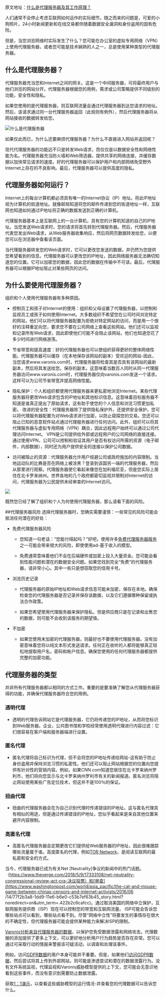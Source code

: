 原文地址：[什么是代理服务器及其工作原理？](https://www.varonis.com/blog/what-is-a-proxy-server/)

人们通常不会停止考虑互联网如何运作的实际细节。随之而来的问题是，可爱的小狗照片，24小时新闻更新和在线交易都伴随着数据安全漏洞和身份盗用的固有危险。

但是，当您浏览网络时实际发生了什么？您可能在办公室的虚拟专用网络（VPN）上使用代理服务器，或者您可能是技术娴熟的人之一，总是使用某种类型的代理服务器。



## 什么是代理服务器？
代理服务器充当您和Internet之间的网关。这是一个中间服务器，可将最终用户与他们浏览的网站分开。代理服务器根据您的用例，需求或公司策略提供不同级别的功能，安全性和隐私。

如果您使用的是代理服务器，则互联网流量会通过代理服务器到达您请求的地址。然后，该请求通过同一台代理服务器返回（此规则有例外），然后代理服务器将从网站接收的数据转发给您。

![什么是代理服务器](https://blogvaronis2.wpengine.com/wp-content/uploads/2018/05/what-is-a-proxy-server.png)

如果仅此而已，为什么还要麻烦代理服务器？为什么不直接进入网站并返回呢？

现代代理服务器的功能远不只是转发Web请求，而仅仅是以数据安全性和网络性能为名。代理服务器充当防火墙和Web筛选器，提供共享的网络连接，并缓存数据以加快常见请求的速度。好的代理服务器可以保护用户和内部网络免受野外Internet上存在的不良影响。最后，代理服务器可以提供高度的隐私。

## 代理服务器如何运行？
Internet上的每台计算机都必须具有唯一的Internet协议（IP）地址。将此IP地址视为计算机的街道地址。就像邮局知道将您的邮件传递到您的街道地址一样，互联网也知道如何通过IP地址将正确的数据发送到正确的计算机。

代理服务器基本上是互联网上的一台计算机，具有您的计算机知道的自己的IP地址。当您发送Web请求时，您的请求将首先转到代理服务器。然后，代理服务器代表您发出Web请求，从Web服务器收集响应，然后将网页数据转发给您，以便您可以在浏览器中查看该页面。

当代理服务器转发您的Web请求时，它可以更改您发送的数据，并仍然为您提供您希望看到的信息。代理服务器可以更改您的IP地址，因此网络服务器无法确切知道您的位置。它可以加密您的数据，因此您的数据在传输中不可读。最后，代理服务器可以根据IP地址阻止对某些网页的访问。

## 为什么要使用代理服务器？
组织和个人使用代理服务器有多种原因。

- 控制员工和孩子对Internet的使用：组织和父母设置了代理服务器，以控制和监视员工或孩子如何使用Internet。大多数组织不希望您在公司时间浏览特定的网站，他们可以将代理服务器配置为拒绝对特定网站的访问，而是用一个很好的注释重定向您，要求您不要在公司网络上查看这些网站。他们还可以监视和记录所有Web请求，因此即使他们可能不会阻止该网站，他们也知道您花了多少时间进行网络游荡。

- 节省带宽和提高速度：好的代理服务器也可以使组织获得更好的整体网络性能。代理服务器可以缓存（在本地保存该网站的副本）受欢迎的网站-因此，当您请求www.varonis.com时，代理服务器将检查其是否具有该网站的最新副本，然后将其发送给您。保存的副本。这意味着当数百人同时从同一代理服务器访问www.varonis.com时，代理服务器仅向varonis.com发送一个请求。这样可以为公司节省带宽并提高网络性能。

- 隐私保护：个人和组织都使用代理服务器来更私密地浏览Internet。某些代理服务器将更改Web请求包含的IP地址和其他标识信息。这意味着目标服务器不知道是谁真正提出了原始请求，这有助于使您的个人信息和浏览习惯更加私密。
改进的安全性：代理服务器除了提供隐私保护外，还提供安全保护。您可以将代理服务器配置为对Web请求进行加密，以防止窥探您的交易。您还可以阻止已知的恶意软件站点通过代理服务器进行任何访问。此外，组织可以将其代理服务器与虚拟专用网络（VPN）耦合，因此远程用户始终可以通过公司代理访问Internet。 VPN是公司提供给外部或远程用户的公司网络的直接连接。通过使用VPN，公司可以控制和验证其用户是否有权访问所需的资源（电子邮件，内部数据），同时还为用户提供安全的连接以保护公司数据。

- 访问被阻止的资源：代理服务器允许用户规避公司或政府施加的内容限制。当地运动队的比赛是否在网络上被涂黑？登录到该国另一端的代理服务器，然后从那里进行观察。代理服务器使它看起来像您在加利福尼亚，但是您实际上居住在北卡罗来纳州。世界各地的几个政府都密切监视并限制对Internet的访问，代理服务器为公民提供未经审查的Internet访问。

![](https://blogvaronis2.wpengine.com/wp-content/uploads/2018/05/why-you-should-use-a-proxy-server.png)

既然您已经了解了组织和个人为何使用代理服务器，那么请看下面的风险。

##代理服务器风险
选择代理服务器时，您确实需要谨慎：一些常见的风险可能会抵消任何潜在的好处：

- 免费代理服务器风险
    - 您知道一句老话：“您能付得起吗？”好吧，使用许多[免费代理服务器服务](https://www.wired.com/2015/07/proxy-services-totally-unsecure-alternatives/)之一可能会带来很大的风险，即使使用ad-基于收入的模型。

    - 免费通常意味着他们不会在后端硬件或加密上投入大量资金。您可能会看到性能问题和潜在的数据安全问题。如果您找到完全“免费”的代理服务器，请非常小心。其中一些只是想窃取您的信用卡号。

- 浏览历史记录
    - 代理服务器的原始IP地址和Web请求信息可能未加密，保存在本地。确保检查您的代理服务器是否记录并保存该数据，以及它们遵循哪种保留或执法合作政策。

    - 如果您希望使用代理服务器来保护隐私，但是供应商只是在记录和出售您的数据，则可能不会收到该服务的期望值。
- 不加密
    - 如果您使用未加密的代理服务器，则最好也不要使用代理服务器。没有加密意味着您将以纯文本形式发送请求。任何正在收听的人都将能够真正轻松地提取用户名，密码和帐户信息。确保您使用的任何代理服务器都提供完整的加密功能。

## 代理服务器的类型
并非所有代理服务器都以相同的方式工作。重要的是要准确了解您从代理服务器获得的功能，并确保代理服务器符合您的用例。

### 透明代理

- 透明的代理告诉网站它是代理服务器，它仍将传递您的IP地址，从而将您标识到Web服务器。企业，公共图书馆和学校经常使用透明代理进行内容过滤：它们很容易在客户端和服务器端进行设置。

### 匿名代理

- 匿名代理将自己标识为代理，但不会将您的IP地址传递给网站-这有助于防止身份盗用并保持浏览习惯的私密性。他们还可以阻止网站根据您的位置向您提供有针对性的营销内容。例如，如果CNN.com知道您居住在北卡罗来纳州罗利市，他们将向您显示与北卡罗来纳州罗利市有关的新闻报道。匿名浏览将阻止网站使用某些广告定位技术，但这并不是100％的保证。

### 扭曲代理

- 扭曲的代理服务器会在为自己识别代理时传递错误的IP地址。这与匿名代理具有相似的用途，但是通过传递错误的IP地址，您似乎看起来是来自其他位置来避开内容限制。

### 高匿名代理

- 高匿名代理服务器会定期更改它们提供给Web服务器的IP地址，因此很难跟踪哪些流量属于谁。高度匿名的代理，例如[TOR Network](https://en.wikipedia.org/wiki/Tor_（anonymity_network）)，是阅读互联网的最私密和安全的方式。

当今，代理服务器已成为有关Net [Neutrality]争议的新闻中的热门话题。（https://www.theverge.com/2018/5/9/17333108/net-neutrality-congressional-review-act-cra-决议投票）和[审查](https://www.washingtonpost.com/world/asia_pacific/the-cat-and-mouse-game-between-chinas-censors-and-internet-activists/2016/06 /14/77f2b3a8-1dd9-11e6-b6e0-c53b7ef63b45_story.html?noredirect=on&utm_term=.422b2c6cafcc)。通过取消美国的网络中立保护，互联网服务提供商（ISP）现在可以控制您的带宽和互联网流量。 ISP可能会告诉您哪些站点可以看到，哪些站点看不到。尽管“网络中立性”将要发生的事情存在很大的不确定性，但代理服务器可能会提供某种能力来解决ISP的限制。

[Varonis分析来自代理服务器的数据](https://www.varonis.com/products/edge/)，以保护您免受数据泄露和网络攻击。代理数据的添加提供了更多上下文，可以更好地分析用户行为趋势是否存在异常。您可以通过可采取行动的情报来警报该可疑活动，以调查和处理该事件。

例如，访问[GDPR数据](https://www.varonis.com/products/gdpr-software/)的用户本身可能并不重要。但是，如果他们[访问GDPR数据](http://solutions.varonis.com/gdpr)，然后尝试将其上传到外部网站，则可能是渗透尝试和潜在的数据泄露行为。没有文件系统监视，代理监视和Varonis威胁模型提供的上下文，您可能会无意识地看到这些事件，而没有意识到需要防止数据泄露。

获取[1：1演示](https://info.varonis.com/request-a-demo)，以查看这些威胁模型的运行情况-并查看您的代理数据可以告诉您什么。